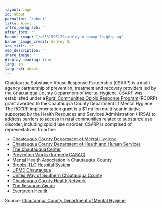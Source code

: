 ```yaml
---
layout: page
id: about
permalink: "/about"
title: About
intro_paragraph: ''
after_form: ''
banner_image: "/v1581596129/ashley-o-swamp_fbjg0q.jpg"
banner_image_credit: Ashley O.
seo_title: ''
seo_description: ''
share_image: ''
display_heading: true
lang: en
lang-ref: about
---
```

Chautauqua Substance Abuse Response Partnership (CSARP) is a multi-agency partnership of prevention, treatment and recovery providers led by the Chautauqua County Department of Mental Hygiene. CSARP was established under a [Rural Communities Opioid Response Program](https://www.hrsa.gov/rural-health/rcorp) (RCORP) grant awarded to the Chautauqua County Department of Mental Hygiene. The RCORP implementation grant is a $1 million multi-year initiative supported by the [Health Resources and Services Administration (HRSA)](https://www.hrsa.gov/) to address barriers to access in rural communities related to substance use disorder, including opioid use disorder. CSARP is comprised of representatives from the:

* [Chautauqua County Department of Mental Hygiene](https://chqgov.com/mental-hygiene/Mental-Hygiene)
* [Chautauqua County Department of Health and Human Services](https://chqgov.com/health-and-human-services/Health-Human-Services)
* [The Chautauqua Center](https://tcchealth.org/)
* [Prevention Works (formerly CASAC)](https://www.casacweb.org/)
* [Mental Health Association in Chautauqua County](http://www.mhachautauqua.org/)
* [Brooks-TLC Hospital System](http://tlchealth.org/)
* [UPMC Chautauqua](https://www.wcahospital.org/)
* [United Way of Southern Chautauqua County](https://www.uwayscc.org/)
* [Chautauqua County Health Network](http://www.cchn.net/)
* [The Resource Center](https://resourcecenter.org/)
* [Evergreen Health](https://www.evergreenhs.org/).

Source: [Chautauqua County Department of Mental Hygiene](https://chqgov.com/mental-hygiene/Mental-Hygiene)